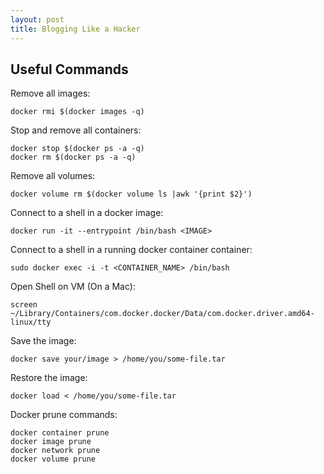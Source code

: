 ```yaml
---
layout: post
title: Blogging Like a Hacker
---
```


## Useful Commands

Remove all images:

    docker rmi $(docker images -q)

Stop and remove all containers:

    docker stop $(docker ps -a -q)
    docker rm $(docker ps -a -q)

Remove all volumes:

    docker volume rm $(docker volume ls |awk '{print $2}')

Connect to a shell in a docker image:

    docker run -it --entrypoint /bin/bash <IMAGE>

Connect to a shell in a running docker container container:

    sudo docker exec -i -t <CONTAINER_NAME> /bin/bash

Open Shell on VM (On a Mac):

    screen ~/Library/Containers/com.docker.docker/Data/com.docker.driver.amd64-linux/tty

Save the image:

    docker save your/image > /home/you/some-file.tar

Restore the image:

    docker load < /home/you/some-file.tar

Docker prune commands:
    
    docker container prune
    docker image prune
    docker network prune
    docker volume prune
